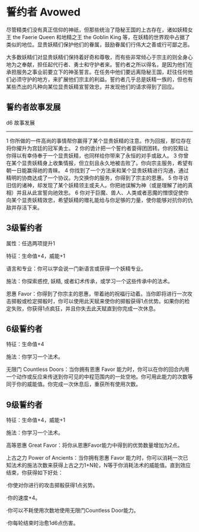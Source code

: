 # 誓约者 Avowed

尽管精类们没有真正信仰的神祇，但那些统治了隐秘王国的上古存在，诸如妖精女王
the Faerie Queen 和地精之王 the Goblin King
等，在妖精的世界观中占据了类似的地位。显贵妖精们保护他们的眷属，鼓励眷属们行伟大之善或行可鄙之恶。

大多数妖精们对显贵妖精们保持着好奇和尊敬，而有些非常倾心于宗主的则全身心地为之奉献，担任起代行者、勇士和守护者来。誓约者之所以得名，是因为他们在承担服务之事业前要立下的神圣誓言。在任务中他们要远离隐秘王国，赶往任何他们必须守护的地方，来扩展他们宗主的利益。誓约者几乎总是妖精一族的，但也有某些杰出的凡种向某位显贵妖精宣誓效忠，并发现他们的请求得到了回应。

## 誓约者故事发展

  d6   故事发展
  ---- ----------------------------------------------------------------------------------------------------------------------------------
  1    你所做的一件高尚的事情帮你赢得了某个显贵妖精的注意。作为回报，那位存在将你擢升为宫廷的冠军勇士。
  2    你的诡计把一个誓约者耍得团团转。你的狡黠让你得以有幸侍奉于一个显贵妖精，也同样给你带来了永恒的对手或敌人。
  3    你曾在某个显贵妖精身上收集情报，但立刻且永久地被击败了。你向宗主服务，希望有朝一日能赢得祂的青睐。
  4    你找到了一个方法来和某个显贵妖精进行沟通，通过精明的协商达成了一个协议。为交换你的服务，你得到了宗主的恩惠。
  5    你寻访旧信的诸神，却发现了某个妖精领主或夫人。你把祂误解为神（或是理解了祂的真相）并且从此宣誓向祂效忠。
  6    你对于巨魔、兽人、人类或者恶魔的憎恨促使你向某个显贵妖精效忠，希望妖精的赠礼能给与你足够的力量，使你能够对抗你的仇敌并存活下来。

## 3级誓约者

属性：任选两项提升1

特征：生命值+4，威能+1

语言和专业：你可以学会说一门新语言或获得一个妖精专业。

施法：你探索惑控, 妖精, 或者幻术传承，或学习一个这些传承中的法术。

恩惠
Favor：你得到了你宗主的恩惠，带着祂的祝福行动着。当你即将进行一次攻击掷骰或检定掷骰时，你可以使用此天赋来使你的掷骰获得1点优势。如果你的检定失败，你获得1点疯狂，并且你失去此天赋直到你完成一次休息。

## 6级誓约者

特征：生命值+4

施法：你学习一个法术。

无限门 Countless Doors：当你拥有恩惠 Favor
能力时，你可以在你的回合内用一个动作或反应来传送到你可见的中程范围内的一处空地。你可用此能力的次数等同于你的威能值。你完成一次休息后，重获所有使用次数。

## 9级誓约者

特征：生命值+4，威能+1

施法：你学习一个法术。

高等恩惠 Great Favor：将你从恩惠Favor能力中得到的优势数量增加为2点。

上古之力 Power of Ancients：当你拥有恩惠 Favor
能力时，你可以消耗一次已知法术的施法次数来获得上古之力1+N轮，N等于你消耗法术的威能值。直到效应结束，你获得如下好处：

·你使对你进行的攻击掷骰获得1点劣势。

·你的速度+4。

·你可以不耗使用次数地使用无限门Countless Door能力。

·你每轮结束时治愈1d6点伤害。

 
